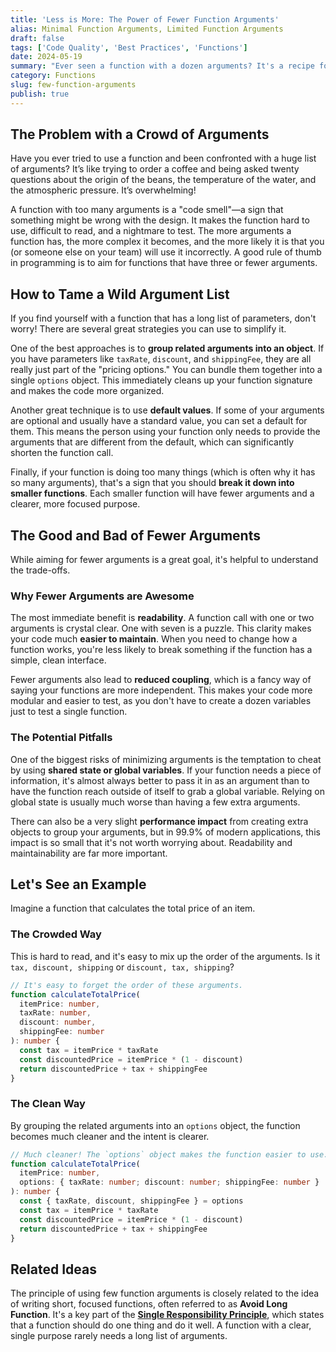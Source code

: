 ```yaml
---
title: 'Less is More: The Power of Fewer Function Arguments'
alias: Minimal Function Arguments, Limited Function Arguments
draft: false
tags: ['Code Quality', 'Best Practices', 'Functions']
date: 2024-05-19
summary: "Ever seen a function with a dozen arguments? It's a recipe for confusion. Let's explore why keeping your function arguments to a minimum makes your code cleaner, easier to test, and more fun to work with."
category: Functions
slug: few-function-arguments
publish: true
---
```


## The Problem with a Crowd of Arguments

Have you ever tried to use a function and been confronted with a huge list of arguments? It’s like trying to order a coffee and being asked twenty questions about the origin of the beans, the temperature of the water, and the atmospheric pressure. It’s overwhelming!

A function with too many arguments is a "code smell"—a sign that something might be wrong with the design. It makes the function hard to use, difficult to read, and a nightmare to test. The more arguments a function has, the more complex it becomes, and the more likely it is that you (or someone else on your team) will use it incorrectly. A good rule of thumb in programming is to aim for functions that have three or fewer arguments.

## How to Tame a Wild Argument List

If you find yourself with a function that has a long list of parameters, don't worry! There are several great strategies you can use to simplify it.

One of the best approaches is to **group related arguments into an object**. If you have parameters like `taxRate`, `discount`, and `shippingFee`, they are all really just part of the "pricing options." You can bundle them together into a single `options` object. This immediately cleans up your function signature and makes the code more organized.

Another great technique is to use **default values**. If some of your arguments are optional and usually have a standard value, you can set a default for them. This means the person using your function only needs to provide the arguments that are different from the default, which can significantly shorten the function call.

Finally, if your function is doing too many things (which is often why it has so many arguments), that's a sign that you should **break it down into smaller functions**. Each smaller function will have fewer arguments and a clearer, more focused purpose.

## The Good and Bad of Fewer Arguments

While aiming for fewer arguments is a great goal, it's helpful to understand the trade-offs.

### Why Fewer Arguments are Awesome

The most immediate benefit is **readability**. A function call with one or two arguments is crystal clear. One with seven is a puzzle. This clarity makes your code much **easier to maintain**. When you need to change how a function works, you're less likely to break something if the function has a simple, clean interface.

Fewer arguments also lead to **reduced coupling**, which is a fancy way of saying your functions are more independent. This makes your code more modular and easier to test, as you don't have to create a dozen variables just to test a single function.

### The Potential Pitfalls

One of the biggest risks of minimizing arguments is the temptation to cheat by using **shared state or global variables**. If your function needs a piece of information, it's almost always better to pass it in as an argument than to have the function reach outside of itself to grab a global variable. Relying on global state is usually much worse than having a few extra arguments.

There can also be a very slight **performance impact** from creating extra objects to group your arguments, but in 99.9% of modern applications, this impact is so small that it's not worth worrying about. Readability and maintainability are far more important.

## Let's See an Example

Imagine a function that calculates the total price of an item.

### The Crowded Way

This is hard to read, and it's easy to mix up the order of the arguments. Is it `tax, discount, shipping` or `discount, tax, shipping`?

```typescript
// It's easy to forget the order of these arguments.
function calculateTotalPrice(
  itemPrice: number,
  taxRate: number,
  discount: number,
  shippingFee: number
): number {
  const tax = itemPrice * taxRate
  const discountedPrice = itemPrice * (1 - discount)
  return discountedPrice + tax + shippingFee
}
```

### The Clean Way

By grouping the related arguments into an `options` object, the function becomes much cleaner and the intent is clearer.

```typescript
// Much cleaner! The `options` object makes the function easier to use.
function calculateTotalPrice(
  itemPrice: number,
  options: { taxRate: number; discount: number; shippingFee: number }
): number {
  const { taxRate, discount, shippingFee } = options
  const tax = itemPrice * taxRate
  const discountedPrice = itemPrice * (1 - discount)
  return discountedPrice + tax + shippingFee
}
```

## Related Ideas

The principle of using few function arguments is closely related to the idea of writing short, focused functions, often referred to as **Avoid Long Function**. It's a key part of the [**Single Responsibility Principle**](/blog/single-responsibility-principle-srp), which states that a function should do one thing and do it well. A function with a clear, single purpose rarely needs a long list of arguments.
